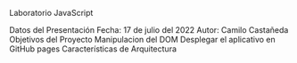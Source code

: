 Laboratorio JavaScript

Datos del Presentación
Fecha: 17 de julio del 2022
Autor: Camilo Castañeda
Objetivos del Proyecto
Manipulacion del DOM
Desplegar el aplicativo en GitHub pages
Características de Arquitectura

